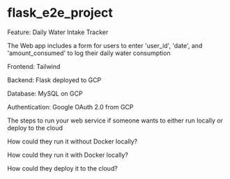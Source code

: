 # flask_e2e_project

Feature: Daily Water Intake Tracker

The Web app includes a form for users to enter 'user_id', 'date', and 'amount_consumed' to log their daily water consumption

Frontend: Tailwind

Backend: Flask deployed to GCP

Database: MySQL on GCP

Authentication: Google OAuth 2.0 from GCP

The steps to run your web service if someone wants to either run locally or deploy to the cloud

How could they run it without Docker locally?

How could they run it with Docker locally?

How could they deploy it to the cloud?


